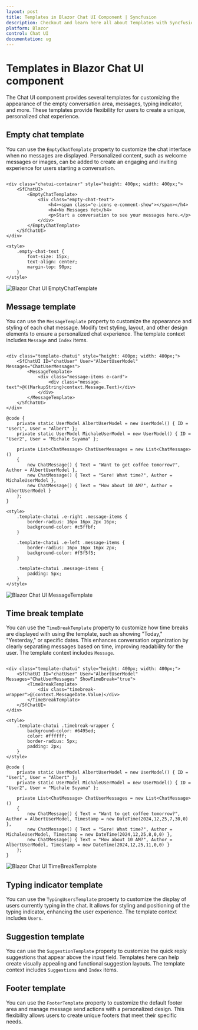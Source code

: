 ```yaml
---
layout: post
title: Templates in Blazor Chat UI Component | Syncfusion
description: Checkout and learn here all about Templates with Syncfusion Blazor Chat UI component in Blazor Server App and Blazor WebAssembly App.
platform: Blazor
control: Chat UI
documentation: ug
---
```


# Templates in Blazor Chat UI component

The Chat UI component provides several templates for customizing the appearance of the empty conversation area, messages, typing indicator, and more. These templates provide flexibility for users to create a unique, personalized chat experience. 

## Empty chat template

You can use the `EmptyChatTemplate` property to customize the chat interface when no messages are displayed. Personalized content, such as welcome messages or images, can be added to create an engaging and inviting experience for users starting a conversation.

```cshtml

<div class="chatui-container" style="height: 400px; width: 400px;">
    <SfChatUI>
        <EmptyChatTemplate>
            <div class="empty-chat-text">
                <h4><span class="e-icons e-comment-show"></span></h4>
                <h4>No Messages Yet</h4>
                <p>Start a conversation to see your messages here.</p>
            </div>
        </EmptyChatTemplate>
    </SfChatUI>
</div>

<style>
    .empty-chat-text {
        font-size: 15px;
        text-align: center;
        margin-top: 90px;
    }
</style>

```

![Blazor Chat UI EmptyChatTemplate](./images/emptychat.png)

## Message template

You can use the `MessageTemplate` property to customize the appearance and styling of each chat message. Modify text styling, layout, and other design elements to ensure a personalized chat experience. The template context includes `Message` and `Index` items.

```cshtml

<div class="template-chatui" style="height: 400px; width: 400px;">
    <SfChatUI ID="chatUser" User="AlbertUserModel" Messages="ChatUserMessages">
        <MessageTemplate>
            <div class="message-items e-card">
                <div class="message-text">@((MarkupString)context.Message.Text)</div>
            </div>
        </MessageTemplate>
    </SfChatUI>
</div>

@code {
    private static UserModel AlbertUserModel = new UserModel() { ID = "User1", User = "Albert" };
    private static UserModel MichaleUserModel = new UserModel() { ID = "User2", User = "Michale Suyama" };

    private List<ChatMessage> ChatUserMessages = new List<ChatMessage>()
    {
        new ChatMessage() { Text = "Want to get coffee tomorrow?", Author = AlbertUserModel },
        new ChatMessage() { Text = "Sure! What time?", Author = MichaleUserModel },
        new ChatMessage() { Text = "How about 10 AM?", Author = AlbertUserModel }
    };
}

<style>
    .template-chatui .e-right .message-items {
        border-radius: 16px 16px 2px 16px;
        background-color: #c5ffbf;
    }

    .template-chatui .e-left .message-items {
        border-radius: 16px 16px 16px 2px;
        background-color: #f5f5f5;
    }

    .template-chatui .message-items {
        padding: 5px;
    }
</style>

```

![Blazor Chat UI MessageTemplate](./images/messageTemp.png)

## Time break template

You can use the `TimeBreakTemplate` property to customize how time breaks are displayed with using the template, such as showing "Today," "Yesterday," or specific dates. This enhances conversation organization by clearly separating messages based on time, improving readability for the user. The template context includes `Message`.

```cshtml

<div class="template-chatui" style="height: 400px; width: 400px;">
    <SfChatUI ID="chatUser" User="AlbertUserModel" Messages="ChatUserMessages" ShowTimeBreak="true">
        <TimeBreakTemplate>
            <div class="timebreak-wrapper">@(context.MessageDate.Value)</div>
        </TimeBreakTemplate>
    </SfChatUI>
</div>

<style>
    .template-chatui .timebreak-wrapper {
        background-color: #6495ed;
        color: #ffffff;
        border-radius: 5px;
        padding: 2px;
    }
</style>

@code {
    private static UserModel AlbertUserModel = new UserModel() { ID = "User1", User = "Albert" };
    private static UserModel MichaleUserModel = new UserModel() { ID = "User2", User = "Michale Suyama" };

    private List<ChatMessage> ChatUserMessages = new List<ChatMessage>()
    {
        new ChatMessage() { Text = "Want to get coffee tomorrow?", Author = AlbertUserModel, Timestamp = new DateTime(2024,12,25,7,30,0) },
        new ChatMessage() { Text = "Sure! What time?", Author = MichaleUserModel, Timestamp = new DateTime(2024,12,25,8,0,0) },
        new ChatMessage() { Text = "How about 10 AM?", Author = AlbertUserModel, Timestamp = new DateTime(2024,12,25,11,0,0) }
    };
}

```

![Blazor Chat UI TimeBreakTemplate](./images/timebreakTemp.png)

## Typing indicator template

You can use the `TypingUsersTemplate` property to customize the display of users currently typing in the chat. It allows for styling and positioning of the typing indicator, enhancing the user experience. The template context includes `Users`.

## Suggestion template

You can use the `SuggestionTemplate` property to customize the quick reply suggestions that appear above the input field. Templates here can help create visually appealing and functional suggestion layouts. The template context includes `Suggestions` and `Index` items.

## Footer template

You can use the `FooterTemplate` property to customize the default footer area and manage message send actions with a personalized design. This flexibility allows users to create unique footers that meet their specific needs.


